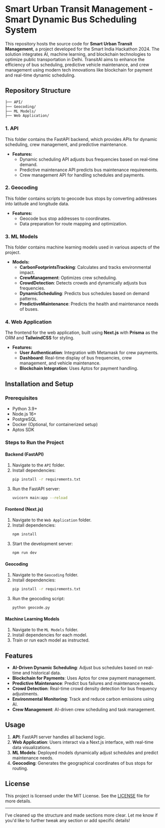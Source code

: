 # **Smart Urban Transit Management - Smart Dynamic Bus Scheduling System**

This repository hosts the source code for **Smart Urban Transit Management**, a project developed for the Smart India Hackathon 2024. The solution integrates AI, machine learning, and blockchain technologies to optimize public transportation in Delhi. TransitAI aims to enhance the efficiency of bus scheduling, predictive vehicle maintenance, and crew management using modern tech innovations like blockchain for payment and real-time dynamic scheduling.

## **Repository Structure**

```bash
├── API/
├── Geocoding/
├── ML Models/
├── Web Application/
```

### 1. **API**  
This folder contains the FastAPI backend, which provides APIs for dynamic scheduling, crew management, and predictive maintenance.

- **Features:**
  - Dynamic scheduling API adjusts bus frequencies based on real-time demand.
  - Predictive maintenance API predicts bus maintenance requirements.
  - Crew management API for handling schedules and payments.

### 2. **Geocoding**  
This folder contains scripts to geocode bus stops by converting addresses into latitude and longitude data. 

- **Features:**
  - Geocode bus stop addresses to coordinates.
  - Data preparation for route mapping and optimization.

### 3. **ML Models**  
This folder contains machine learning models used in various aspects of the project.

- **Models:**
  - **CarbonFootprintsTracking**: Calculates and tracks environmental impact.
  - **CrewManagement**: Optimizes crew scheduling.
  - **CrowdDetection**: Detects crowds and dynamically adjusts bus frequencies.
  - **DynamicScheduling**: Predicts bus schedules based on demand patterns.
  - **PredictiveMaintenance**: Predicts the health and maintenance needs of buses.

### 4. **Web Application**  
The frontend for the web application, built using **Next.js** with **Prisma** as the ORM and **TailwindCSS** for styling.

- **Features:**
  - **User Authentication**: Integration with Metamask for crew payments.
  - **Dashboard**: Real-time display of bus frequencies, crew management, and vehicle maintenance.
  - **Blockchain Integration**: Uses Aptos for payment handling.

## **Installation and Setup**

### **Prerequisites**

- Python 3.9+
- Node.js 16+
- PostgreSQL
- Docker (Optional, for containerized setup)
- Aptos SDK

### **Steps to Run the Project**

#### **Backend (FastAPI)**
1. Navigate to the `API` folder.
2. Install dependencies:
   ```bash
   pip install -r requirements.txt
   ```
3. Run the FastAPI server:
   ```bash
   uvicorn main:app --reload
   ```

#### **Frontend (Next.js)**
1. Navigate to the `Web Application` folder.
2. Install dependencies:
   ```bash
   npm install
   ```
3. Start the development server:
   ```bash
   npm run dev
   ```

#### **Geocoding**
1. Navigate to the `Geocoding` folder.
2. Install dependencies:
   ```bash
   pip install -r requirements.txt
   ```
3. Run the geocoding script:
   ```bash
   python geocode.py
   ```

#### **Machine Learning Models**
1. Navigate to the `ML Models` folder.
2. Install dependencies for each model.
3. Train or run each model as instructed.

## **Features**

- **AI-Driven Dynamic Scheduling**: Adjust bus schedules based on real-time and historical data.
- **Blockchain for Payments**: Uses Aptos for crew payment management.
- **Predictive Maintenance**: Predict bus failures and maintenance needs.
- **Crowd Detection**: Real-time crowd density detection for bus frequency adjustments.
- **Environmental Monitoring**: Track and reduce carbon emissions using AI.
- **Crew Management**: AI-driven crew scheduling and task management.

## **Usage**

1. **API**: FastAPI server handles all backend logic.
2. **Web Application**: Users interact via a Next.js interface, with real-time data visualizations.
3. **ML Models**: Deployed models dynamically adjust schedules and predict maintenance needs.
4. **Geocoding**: Generates the geographical coordinates of bus stops for routing.

## **License**

This project is licensed under the MIT License. See the [LICENSE](LICENSE) file for more details.

---

I’ve cleaned up the structure and made sections more clear. Let me know if you'd like to further tweak any section or add specific details!
